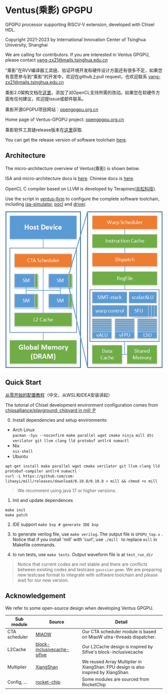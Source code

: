 # Ventus(乘影) GPGPU
GPGPU processor supporting RISCV-V extension, developed with Chisel HDL.

Copyright 2021-2023 by International Innovation Center of Tsinghua University, Shanghai

We are calling for contributors. If you are interested in Ventus GPGPU, please contact yang-zx21@mails.tsinghua.edu.cn

“乘影”在RVV编译器工具链、验证环境开发和硬件设计方面还有很多不足，如果您有意愿参与到“乘影”的开发中，欢迎在github上pull request，也欢迎联系 yang-zx21@mails.tsinghua.edu.cn

乘影2.0架构文档在[这里](https://github.com/THU-DSP-LAB/ventus-gpgpu/blob/master/docs/乘影GPGPU架构文档手册v2.0.pdf)，添加了对OpenCL支持所需的改动。如果您在软硬件方面有任何建议，欢迎提issue或邮件联系。

乘影开源GPGPU项目网站：[opengpgpu.org.cn](https://opengpgpu.org.cn/)

Home page of Ventus-GPGPU project: [opengpgpu.org.cn](https://opengpgpu.org.cn/)

乘影软件工具链release版本在[这里](https://opengpgpu.org.cn/html/web/project/release/index.html)获取.

You can get the release version of software toolchain [here](https://opengpgpu.org.cn/html/web/project/release/index.html).

## Architecture

The micro-architecture overview of Ventus(乘影) is shown below. 

ISA and micro-architecture docs is [here](https://github.com/THU-DSP-LAB/ventus-gpgpu/blob/master/docs/ventus%20GPGPU%20architecture%20whitepaper%20v2.0.pdf). Chinese docs is [here](https://github.com/THU-DSP-LAB/ventus-gpgpu/blob/master/docs/乘影GPGPU架构文档手册v2.0.pdf). 

OpenCL C compiler based on LLVM is developed by Terapines([兆松科技](https://www.terapines.com/)).

Use the script in [ventus-llvm](https://github.com/THU-DSP-LAB/llvm-project) to configure the complete software toolchain, including [isa-simulator](https://github.com/THU-DSP-LAB/ventus-gpgpu-isa-simulator), [pocl](https://github.com/THU-DSP-LAB/pocl) and [driver](https://github.com/THU-DSP-LAB/pocl).


![](./docs/images/ventus_arch.png)

## Quick Start
[从零开始的配置教程](https://zhuanlan.zhihu.com/p/586445036)（中文，从WSL和IDEA安装讲起）

The tutorial of Chisel development environment configuration comes from [chipsalliance/playground: chipyard in mill :P](https://github.com/chipsalliance/playground)

0. Install dependencies and setup environments: 
- Arch Linux  
`pacman -Syu --noconfirm make parallel wget cmake ninja mill dtc verilator git llvm clang lld protobuf antlr4 numactl`
- Nix  
`nix-shell`
- Ubuntu  
```shell
apt-get install make parallel wget cmake verilator git llvm clang lld protobuf-compiler antlr4 numactl
curl -L https://github.com/com-lihaoyi/mill/releases/download/0.10.8/0.10.8 > mill && chmod +x mill
```
> We recomment using java 17 or higher versions.

1. Init and update dependences

```shell
make init
make patch
```

2. IDE support  `make bsp # generate IDE bsp`

3. to generate verilog file, use `make verilog`. The output file is `GPGPU_top.v` . Notice that if you install 'mill' with 'curl', use `./mill ` to replace `mill` in Makefile commands.

4. to run tests, use `make tests`. Output waveform file is at `test_run_dir`  

> Notice that current codes are not stable and there are conflicts between existing codes and testcase `gaussian` `gemm`. We are preparing new testcase format to integrate with software toolchain and please wait for our new version.

## Acknowledgement

We refer to some open-source design when developing Ventus GPGPU.

| Sub module                | Source                                                                                                                                              | Detail                                                                         |
|---------------------------|-----------------------------------------------------------------------------------------------------------------------------------------------------|--------------------------------------------------------------------------------|
| CTA scheduler             | [MIAOW](https://github.com/VerticalResearchGroup/miaow)                                                                                             | Our CTA scheduler module is based on MiaoW ultra-threads dispatcher.           |
| L2Cache                   | [block-inclusivecache-sifive](https://github.com/sifive/block-inclusivecache-sifive) | Our L2Cache design is inspired by Sifive's block-inclusivecache     |
| Multiplier                | [XiangShan](https://github.com/OpenXiangShan/XiangShan)                                                                                             | We reused Array Multiplier in XiangShan. FPU design is also inspired by XiangShan. |
| Config, ... |  [rocket-chip](https://github.com/chipsalliance/rocket-chip)                                                                                                                                         | Some modules are sourced from RocketChip                                       |



